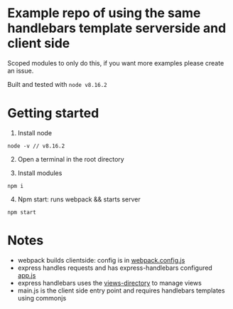 # Example repo of using the same handlebars template serverside and client side

Scoped modules to only do this, if you want more examples please create an issue.

Built and tested with `node v8.16.2`

# Getting started
1. Install node
```
node -v // v8.16.2
```

2. Open a terminal in the root directory

3. Install modules
```
npm i
```

4. Npm start: runs webpack && starts server
```
npm start
```

# Notes

- webpack builds clientside: config is in [webpack.config.js](./webpack.config.js)
- express handles requests and has express-handlebars configured [app.js](./app.js)
- express handlebars uses the [views-directory](./src/views) to manage views
- main.js is the client side entry point and requires handlebars templates using commonjs